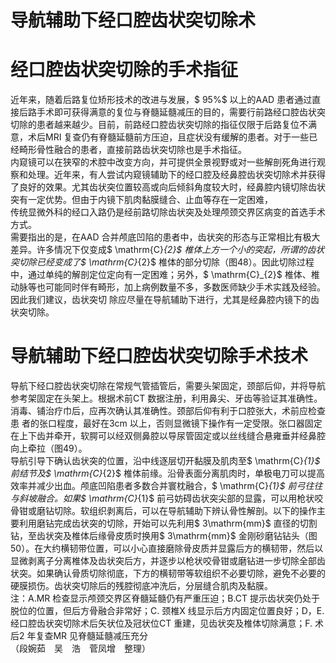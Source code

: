 # 导航辅助下经口腔齿状突切除术  
#  经口腔齿状突切除的手术指征  
近年来，随着后路复位矫形技术的改进与发展，$ 95\%$  以上的AAD 患者通过直接后路手术即可获得满意的复位与脊髓延髓减压的目的，需要行前路经口腔齿状突切除的患者越来越少。目前，前路经口腔齿状突切除的指征仅限于后路复位不满意，术后MRI 复查仍有脊髓延髓前方压迫，且症状没有缓解的患者。对于一些已经畸形骨性融合的患者，直接前路齿状突切除也是手术指征。  
内窥镜可以在狭窄的术腔中改变方向，并可提供全景视野或对一些解剖死角进行观察和处理。近年来，有人尝试内窥镜辅助下的经口腔及经鼻腔齿状突切除术并获得了良好的效果。尤其齿状突位置较高或向后倾斜角度较大时，经鼻腔内镜切除齿状突有一定优势。但由于内镜下肌肉黏膜缝合、止血等存在一定困难，  
传统显微外科的经口入路仍是经前路切除齿状突及处理颅颈交界区病变的首选手术方式。  
需要指出的是，在AAD 合并颅底凹陷的患者中，齿状突的形态与正常相比有极大差异。许多情况下仅变成$ \mathrm{C}_{2}$     椎体上方一个小的突起，所谓的齿状突切除已经变成了$ \mathrm{C}_{2}$     椎体的部分切除（图48）。因此切除过程中，通过单纯的解剖定位定向有一定困难；另外，$ \mathrm{C}_{2}$     椎体、椎动脉等也可能同时伴有畸形，加上病例数量不多，多数医师缺少手术实践及经验。因此我们建议，齿状突切 除应尽量在导航辅助下进行，尤其是经鼻腔内镜下的齿状突切除。  
#  导航辅助下经口腔齿状突切除手术技术  
导航下经口腔齿状突切除在常规气管插管后，需要头架固定，颈部后仰，并将导航参考架固定在头架上。根据术前CT 数据注册，利用鼻尖、牙齿等验证其准确性。消毒、铺治疗巾后，应再次确认其准确性。颈部后仰有利于口腔张大，术前应检查患 者的张口程度，最好在3cm 以上，否则显微镜下操作有一定受限。张口器固定在上下齿并牵开，软腭可以经双侧鼻腔以导尿管固定或以丝线缝合悬雍垂并经鼻腔向上牵拉（图49）。  
导航引导下确认齿状突的位置，沿中线逐层切开黏膜及肌肉至$ \mathrm{C}_{1}$     前结节及$ \mathrm{C}_{2}$     椎体前缘。沿骨表面分离肌肉时，单极电刀可以提高效率并减少出血。颅底凹陷患者多数合并寰枕融合，$ \mathrm{C}_{1}$     前弓往往与斜坡融合。如果$ \mathrm{C}_{1}$     前弓妨碍齿状突尖部的显露，可以用枪状咬骨钳或磨钻切除。软组织剥离后，可以在导航辅助下辨认骨性解剖。以下的操作主要利用磨钻完成齿状突的切除，开始可以先利用$ 3\mathrm{mm}$     直径的切割钻，至齿状突及椎体后缘骨皮质时换用$ 3\mathrm{mm}$     金刚砂磨钻钻头（图50）。在大约横韧带位置，可以小心直接磨除骨皮质并显露后方的横韧带，然后以显微剥离子分离椎体及齿状突后方，并逐步以枪状咬骨钳或磨钻进一步切除全部齿状突。如果确认骨质切除彻底，下方的横韧带等软组织不必要切除，避免不必要的硬膜损伤。齿状突切除后的残腔彻底冲洗后，分层缝合肌肉及黏膜。  
注：A.MR 检查显示颅颈交界区脊髓延髓仍有严重压迫；B.CT 提示齿状突仍处于脱位的位置，但后方骨融合非常好；C. 颈椎X 线显示后方内固定位置良好；D，E. 经口腔齿状突切除术后矢状位及冠状位CT 重建，见齿状突及椎体切除满意；F. 术后2 年复查MR 见脊髓延髓减压充分  
（段婉茹　吴　浩　菅凤增　整理）  
